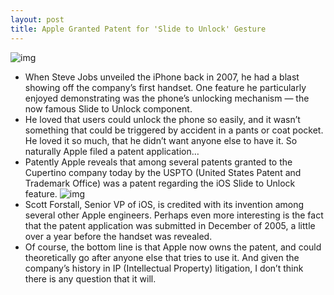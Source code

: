 ```yaml
---
layout: post
title: Apple Granted Patent for 'Slide to Unlock' Gesture
---
```

![img](http://media.idownloadblog.com/wp-content/uploads/2011/10/Photo-Oct-25-3-44-39-PM.jpg)
* When Steve Jobs unveiled the iPhone back in 2007, he had a blast showing off the company’s first handset. One feature he particularly enjoyed demonstrating was the phone’s unlocking mechanism — the now famous Slide to Unlock component.
* He loved that users could unlock the phone so easily, and it wasn’t something that could be triggered by accident in a pants or coat pocket. He loved it so much, that he didn’t want anyone else to have it. So naturally Apple filed a patent application…
* Patently Apple reveals that among several patents granted to the Cupertino company today by the USPTO (United States Patent and Trademark Office) was a patent regarding the iOS Slide to Unlock feature.
![img](http://media.idownloadblog.com/wp-content/uploads/2011/10/patently-apple-slide-patent-e1319582941524.jpg)
* Scott Forstall, Senior VP of iOS, is credited with its invention among several other Apple engineers. Perhaps even more interesting is the fact that the patent application was submitted in December of 2005, a little over a year before the handset was revealed.
* Of course, the bottom line is that Apple now owns the patent, and could theoretically go after anyone else that tries to use it. And given the company’s history in IP (Intellectual Property) litigation, I don’t think there is any question that it will.


